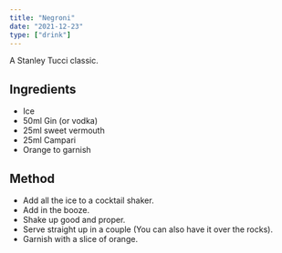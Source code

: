 ```yaml
---
title: "Negroni"
date: "2021-12-23"
type: ["drink"]
---
```


A Stanley Tucci classic.

## Ingredients

- Ice
- 50ml Gin (or vodka)
- 25ml sweet vermouth
- 25ml Campari
- Orange to garnish

## Method

- Add all the ice to a cocktail shaker.
- Add in the booze.
- Shake up good and proper.
- Serve straight up in a couple (You can also have it over the rocks).
- Garnish with a slice of orange.
